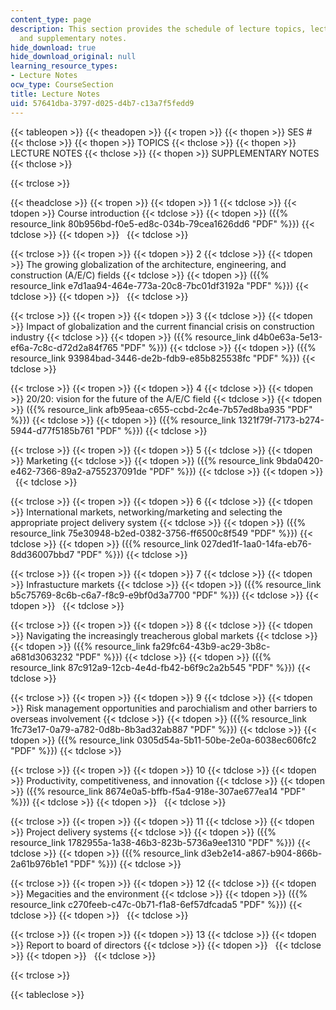```yaml
---
content_type: page
description: This section provides the schedule of lecture topics, lecture notes,
  and supplementary notes.
hide_download: true
hide_download_original: null
learning_resource_types:
- Lecture Notes
ocw_type: CourseSection
title: Lecture Notes
uid: 57641dba-3797-d025-d4b7-c13a7f5fedd9
---
```


{{< tableopen >}}
{{< theadopen >}}
{{< tropen >}}
{{< thopen >}}
SES #
{{< thclose >}}
{{< thopen >}}
TOPICS
{{< thclose >}}
{{< thopen >}}
LECTURE NOTES
{{< thclose >}}
{{< thopen >}}
SUPPLEMENTARY NOTES
{{< thclose >}}

{{< trclose >}}

{{< theadclose >}}
{{< tropen >}}
{{< tdopen >}}
1
{{< tdclose >}}
{{< tdopen >}}
Course introduction
{{< tdclose >}}
{{< tdopen >}}
({{% resource_link 80b956bd-f0e5-ed8c-034b-79cea1626dd6 "PDF" %}})
{{< tdclose >}}
{{< tdopen >}}
 
{{< tdclose >}}

{{< trclose >}}
{{< tropen >}}
{{< tdopen >}}
2
{{< tdclose >}}
{{< tdopen >}}
The growing globalization of the architecture, engineering, and construction (A/E/C) fields
{{< tdclose >}}
{{< tdopen >}}
({{% resource_link e7d1aa94-464e-773a-20c8-7bc01df3192a "PDF" %}})
{{< tdclose >}}
{{< tdopen >}}
 
{{< tdclose >}}

{{< trclose >}}
{{< tropen >}}
{{< tdopen >}}
3
{{< tdclose >}}
{{< tdopen >}}
Impact of globalization and the current financial crisis on construction industry
{{< tdclose >}}
{{< tdopen >}}
({{% resource_link d4b0e63a-5e13-ef6a-7c8c-d72d2a84f765 "PDF" %}})
{{< tdclose >}}
{{< tdopen >}}
({{% resource_link 93984bad-3446-de2b-fdb9-e85b825538fc "PDF" %}})
{{< tdclose >}}

{{< trclose >}}
{{< tropen >}}
{{< tdopen >}}
4
{{< tdclose >}}
{{< tdopen >}}
20/20: vision for the future of the A/E/C field
{{< tdclose >}}
{{< tdopen >}}
({{% resource_link afb95eaa-c655-ccbd-2c4e-7b57ed8ba935 "PDF" %}})
{{< tdclose >}}
{{< tdopen >}}
({{% resource_link 1321f79f-7173-b274-5944-d77f5185b761 "PDF" %}})
{{< tdclose >}}

{{< trclose >}}
{{< tropen >}}
{{< tdopen >}}
5
{{< tdclose >}}
{{< tdopen >}}
Marketing
{{< tdclose >}}
{{< tdopen >}}
({{% resource_link 9bda0420-e462-7366-89a2-a755237091de "PDF" %}})
{{< tdclose >}}
{{< tdopen >}}
 
{{< tdclose >}}

{{< trclose >}}
{{< tropen >}}
{{< tdopen >}}
6
{{< tdclose >}}
{{< tdopen >}}
International markets, networking/marketing and selecting the appropriate project delivery system
{{< tdclose >}}
{{< tdopen >}}
({{% resource_link 75e30948-b2ed-0382-3756-ff6500c8f549 "PDF" %}})
{{< tdclose >}}
{{< tdopen >}}
({{% resource_link 027ded1f-1aa0-14fa-eb76-8dd36007bbd7 "PDF" %}})
{{< tdclose >}}

{{< trclose >}}
{{< tropen >}}
{{< tdopen >}}
7
{{< tdclose >}}
{{< tdopen >}}
Infrastucture markets
{{< tdclose >}}
{{< tdopen >}}
({{% resource_link b5c75769-8c6b-c6a7-f8c9-e9bf0d3a7700 "PDF" %}})
{{< tdclose >}}
{{< tdopen >}}
 
{{< tdclose >}}

{{< trclose >}}
{{< tropen >}}
{{< tdopen >}}
8
{{< tdclose >}}
{{< tdopen >}}
Navigating the increasingly treacherous global markets
{{< tdclose >}}
{{< tdopen >}}
({{% resource_link fa29fc64-43b9-ac29-3b8c-a681d3063232 "PDF" %}})
{{< tdclose >}}
{{< tdopen >}}
({{% resource_link 87c912a9-12cb-4e4d-fb42-b6f9c2a2b545 "PDF" %}})
{{< tdclose >}}

{{< trclose >}}
{{< tropen >}}
{{< tdopen >}}
9
{{< tdclose >}}
{{< tdopen >}}
Risk management opportunities and parochialism and other barriers to overseas involvement
{{< tdclose >}}
{{< tdopen >}}
({{% resource_link 1fc73e17-0a79-a782-0d8b-8b3ad32ab887 "PDF" %}})
{{< tdclose >}}
{{< tdopen >}}
({{% resource_link 0305d54a-5b11-50be-2e0a-6038ec606fc2 "PDF" %}})
{{< tdclose >}}

{{< trclose >}}
{{< tropen >}}
{{< tdopen >}}
10
{{< tdclose >}}
{{< tdopen >}}
Productivity, competitiveness, and innovation
{{< tdclose >}}
{{< tdopen >}}
({{% resource_link 8674e0a5-bffb-f5a4-918e-307ae677ea14 "PDF" %}})
{{< tdclose >}}
{{< tdopen >}}
 
{{< tdclose >}}

{{< trclose >}}
{{< tropen >}}
{{< tdopen >}}
11
{{< tdclose >}}
{{< tdopen >}}
Project delivery systems
{{< tdclose >}}
{{< tdopen >}}
({{% resource_link 1782955a-1a38-46b3-823b-5736a9ee1310 "PDF" %}})
{{< tdclose >}}
{{< tdopen >}}
({{% resource_link d3eb2e14-a867-b904-866b-2a61b976b1e1 "PDF" %}})
{{< tdclose >}}

{{< trclose >}}
{{< tropen >}}
{{< tdopen >}}
12
{{< tdclose >}}
{{< tdopen >}}
Megacities and the environment
{{< tdclose >}}
{{< tdopen >}}
({{% resource_link c270feeb-c47c-0b71-f1a8-6ef57dfcada5 "PDF" %}})
{{< tdclose >}}
{{< tdopen >}}
 
{{< tdclose >}}

{{< trclose >}}
{{< tropen >}}
{{< tdopen >}}
13
{{< tdclose >}}
{{< tdopen >}}
Report to board of directors
{{< tdclose >}}
{{< tdopen >}}
 
{{< tdclose >}}
{{< tdopen >}}
 
{{< tdclose >}}

{{< trclose >}}

{{< tableclose >}}